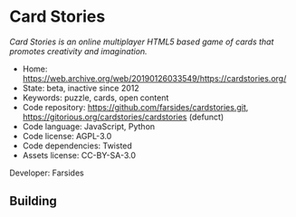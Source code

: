 # Card Stories

_Card Stories is an online multiplayer HTML5 based game of cards that promotes creativity and imagination._

- Home: https://web.archive.org/web/20190126033549/https://cardstories.org/
- State: beta, inactive since 2012
- Keywords: puzzle, cards, open content
- Code repository: https://github.com/farsides/cardstories.git,  https://gitorious.org/cardstories/cardstories (defunct)
- Code language: JavaScript, Python
- Code license: AGPL-3.0
- Code dependencies: Twisted
- Assets license: CC-BY-SA-3.0

Developer: Farsides

## Building

